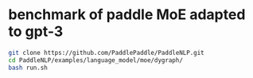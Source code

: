 # benchmark of paddle MoE adapted to gpt-3
```bash 
git clone https://github.com/PaddlePaddle/PaddleNLP.git
cd PaddleNLP/examples/language_model/moe/dygraph/
bash run.sh
```